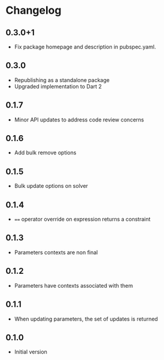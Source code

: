 # Changelog

## 0.3.0+1

- Fix package homepage and description in pubspec.yaml.

## 0.3.0

- Republishing as a standalone package
- Upgraded implementation to Dart 2

## 0.1.7

- Minor API updates to address code review concerns

## 0.1.6

- Add bulk remove options

## 0.1.5

- Bulk update options on solver

## 0.1.4

- `==` operator override on expression returns a constraint

## 0.1.3

- Parameters contexts are non final

## 0.1.2

- Parameters have contexts associated with them

## 0.1.1

- When updating parameters, the set of updates is returned


## 0.1.0

- Initial version
